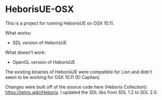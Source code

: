 # HeborisUE-OSX

This is a project for running HeborisUE on OSX 10.11.

What works:
- SDL version of HeborisUE

What doesn't work:
- OpenGL version of HeborisUE

The existing binaries of HeborisUE were compatible for Lion and didn't seem to be working for OSX 10.11 (El Capitan).  

Changes were built off of the source code here (Heboris Collection): https://tetris.wiki/Heboris.  I updated the SDL libs from SDL 1.2 to SDL 2.0.
